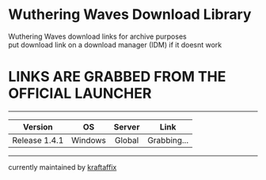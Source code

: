 # Wuthering Waves Download Library
Wuthering Waves download links for archive purposes \
put download link on a download manager (IDM) if it doesnt work
# LINKS ARE GRABBED FROM THE OFFICIAL LAUNCHER
___
| Version | OS | Server | Link |
|:-------:|:--:|:------:|:----:|
| Release 1.4.1 | Windows | Global | Grabbing... |
___
currently maintained by [kraftaffix](https://github.com/KraftAffix)
